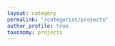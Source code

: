 ```yaml
---
layout: category
permalink: "/categories/projects"
author_profile: true
taxonomy: projects
---
```



